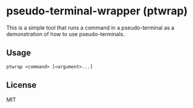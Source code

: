 # pseudo-terminal-wrapper (ptwrap)

This is a simple tool that runs a command in a pseudo-terminal as a demonstration of how to use pseudo-terminals.

## Usage

```
ptwrap <command> [<argument>...]
```

## License

MIT

